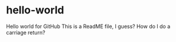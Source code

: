 # hello-world
Hello world for GitHub
This is a ReadME file, I guess?<CR>
How do I do a carriage return?
